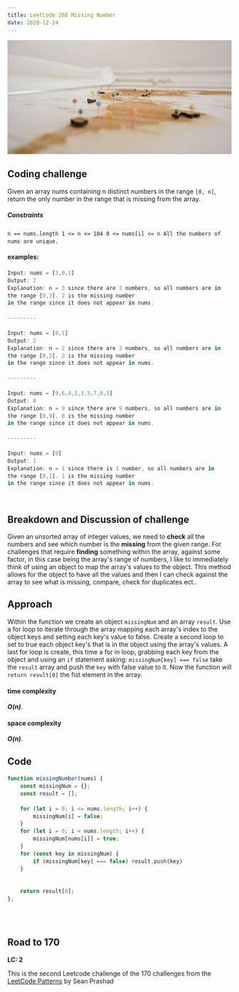 ```yaml
---
title: LeetCode 268 Missing Number
date: 2020-12-24
---
```


![missing number, markers on a map](makers-on-a-map.jpg)

## Coding challenge

Given an array nums containing n distinct numbers in the range `[0, n]`, return the only number 
in the range that is missing from the array. 

##### Constraints


`n == nums.length
 1 <= n <= 104
 0 <= nums[i] <= n
 All the numbers of nums are unique.
`

#### examples:


```javascript
Input: nums = [3,0,1]
Output: 2
Explanation: n = 3 since there are 3 numbers, so all numbers are in
the range [0,3]. 2 is the missing number 
in the range since it does not appear in nums.

---------

Input: nums = [0,1]
Output: 2
Explanation: n = 2 since there are 2 numbers, so all numbers are in
the range [0,2]. 2 is the missing number 
in the range since it does not appear in nums.

---------

Input: nums = [9,6,4,2,3,5,7,0,1]
Output: 8
Explanation: n = 9 since there are 9 numbers, so all numbers are in
the range [0,9]. 8 is the missing number 
in the range since it does not appear in nums.

---------

Input: nums = [0]
Output: 1
Explanation: n = 1 since there is 1 number, so all numbers are in
the range [0,1]. 1 is the missing number 
in the range since it does not appear in nums.

```
<br>

## Breakdown and Discussion of challenge

Given an unsorted array of integer values, we need to **check** all the numbers and see which number is the **missing** from the given range. For challenges that require **finding** something within the array, against some factor, in this case being the array's range of numbers, I like to immediately think of using an object to map the array's values to the object. This method allows for the object to have all the values and then I can check against the array to see what is missing, compare, check for duplicates ect..  


## Approach

Within the function we create an object `missingNum` and an array `result`. Use a for loop to iterate through the array mapping each array's index to the object keys and setting each key's value to false. Create a second loop to set to true each object key's that is in the object using the array's values. A last for loop is create, this time a for in loop, grabbing each key from the object and using an `if` statement asking: `missingNum[key] === false` take the `result` array and push the `key` with false value to it. Now the function will `return result[0]` the fist element in the array.

#### time complexity

 _**O(n)**_.

#### space complexity

_***O(n)***_.

## Code

```javascript
function missingNumber(nums) {
    const missingNum = {};
    const result = [];

    for (let i = 0; i <= nums.length; i++) {
        missingNum[i] = false;
    }
    for (let i = 0; i < nums.length; i++) {
        missingNum[nums[i]] = true;
    }
    for (const key in missingNum) {
        if (missingNum[key] === false) result.push(key)
    }


    return result[0];
};
```

<br>
<br>

## Road to 170

**LC: 2**

This is the second Leetcode challenge of the 170 challenges from the [LeetCode Patterns](https://seanprashad.com/leetcode-patterns/) by Sean Prashad